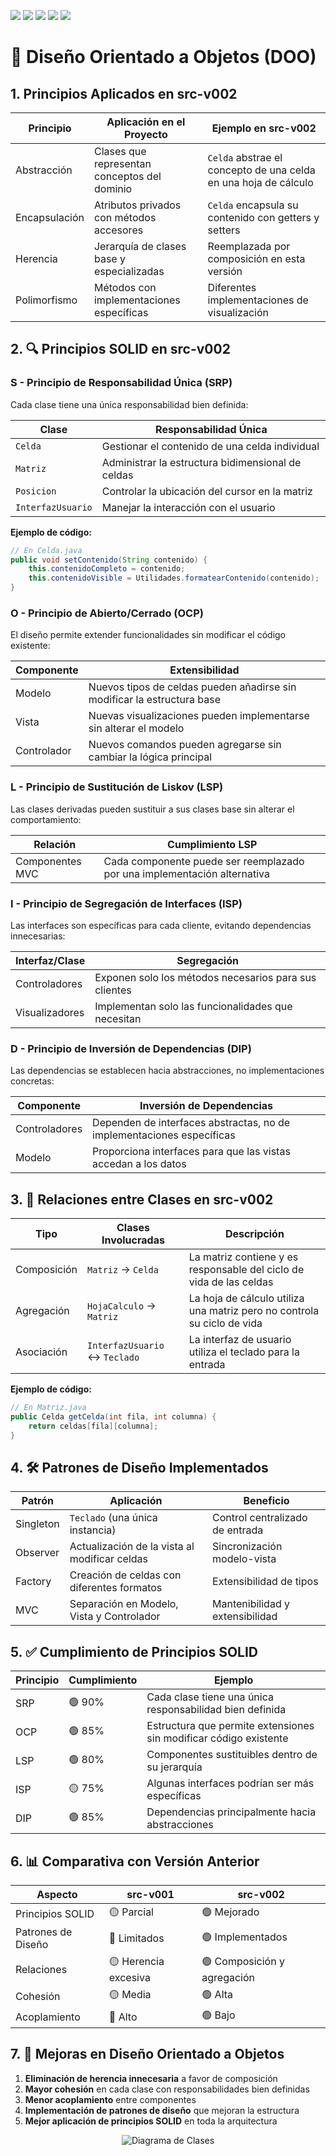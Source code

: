 [![](https://img.shields.io/badge/-Inicio-FFF?style=flat&logo=Emlakjet&logoColor=black)](/README.md) [![](https://img.shields.io/badge/-Entrega_1-FFF?style=flat&logo=openstreetmap&logoColor=black)](https://github.com/oscarsantasanchez/24-25-IdSw2-SDD/blob/main/documentos/entregas.d.md) [![](https://img.shields.io/badge/-Entrega_2-FFF?style=flat&logo=openstreetmap&logoColor=black)](https://github.com/oscarsantasanchez/24-25-IdSw2-SDD/blob/main/documentos/entregas.dM.md)  [![](https://img.shields.io/badge/-Entrega_3-FFF?style=flat&logo=openstreetmap&logoColor=black)](https://github.com/oscarsantasanchez/24-25-IdSw2-SDD/blob/entrega3/documentos/entregas.dOO.md)  [![](https://img.shields.io/badge/-Entrega_4-FFF?style=flat&logo=openstreetmap&logoColor=black)]()

# 🧬 Diseño Orientado a Objetos (DOO)

## 1. Principios Aplicados en src-v002

| Principio | Aplicación en el Proyecto | Ejemplo en src-v002 |
|-----------|---------------------------|---------------------|
| Abstracción | Clases que representan conceptos del dominio | `Celda` abstrae el concepto de una celda en una hoja de cálculo |
| Encapsulación | Atributos privados con métodos accesores | `Celda` encapsula su contenido con getters y setters |
| Herencia | Jerarquía de clases base y especializadas | Reemplazada por composición en esta versión |
| Polimorfismo | Métodos con implementaciones específicas | Diferentes implementaciones de visualización |

## 2. 🔍 Principios SOLID en src-v002

### S - Principio de Responsabilidad Única (SRP)

Cada clase tiene una única responsabilidad bien definida:

| Clase | Responsabilidad Única |
|-------|------------------------|
| `Celda` | Gestionar el contenido de una celda individual |
| `Matriz` | Administrar la estructura bidimensional de celdas |
| `Posicion` | Controlar la ubicación del cursor en la matriz |
| `InterfazUsuario` | Manejar la interacción con el usuario |

**Ejemplo de código:**
```java
// En Celda.java
public void setContenido(String contenido) {
    this.contenidoCompleto = contenido;
    this.contenidoVisible = Utilidades.formatearContenido(contenido);
}
````
### O - Principio de Abierto/Cerrado (OCP)

El diseño permite extender funcionalidades sin modificar el código existente:

| Componente | Extensibilidad |
|------------|----------------|
| Modelo | Nuevos tipos de celdas pueden añadirse sin modificar la estructura base |
| Vista | Nuevas visualizaciones pueden implementarse sin alterar el modelo |
| Controlador | Nuevos comandos pueden agregarse sin cambiar la lógica principal |

### L - Principio de Sustitución de Liskov (LSP)

Las clases derivadas pueden sustituir a sus clases base sin alterar el comportamiento:

| Relación | Cumplimiento LSP |
|----------|------------------|
| Componentes MVC | Cada componente puede ser reemplazado por una implementación alternativa |

### I - Principio de Segregación de Interfaces (ISP)

Las interfaces son específicas para cada cliente, evitando dependencias innecesarias:

| Interfaz/Clase | Segregación |
|----------------|-------------|
| Controladores | Exponen solo los métodos necesarios para sus clientes |
| Visualizadores | Implementan solo las funcionalidades que necesitan |

### D - Principio de Inversión de Dependencias (DIP)

Las dependencias se establecen hacia abstracciones, no implementaciones concretas:

| Componente | Inversión de Dependencias |
|------------|---------------------------|
| Controladores | Dependen de interfaces abstractas, no de implementaciones específicas |
| Modelo | Proporciona interfaces para que las vistas accedan a los datos |

## 3. 🔗 Relaciones entre Clases en src-v002

| Tipo | Clases Involucradas | Descripción |
|------|---------------------|-------------|
| Composición | `Matriz` → `Celda` | La matriz contiene y es responsable del ciclo de vida de las celdas |
| Agregación | `HojaCalculo` → `Matriz` | La hoja de cálculo utiliza una matriz pero no controla su ciclo de vida |
| Asociación | `InterfazUsuario` ↔ `Teclado` | La interfaz de usuario utiliza el teclado para la entrada |

**Ejemplo de código:**
```java
// En Matriz.java
public Celda getCelda(int fila, int columna) {
    return celdas[fila][columna];
}
```

## 4. 🛠️ Patrones de Diseño Implementados

| Patrón | Aplicación | Beneficio |
|--------|------------|-----------|
| Singleton | `Teclado` (una única instancia) | Control centralizado de entrada |
| Observer | Actualización de la vista al modificar celdas | Sincronización modelo-vista |
| Factory | Creación de celdas con diferentes formatos | Extensibilidad de tipos |
| MVC | Separación en Modelo, Vista y Controlador | Mantenibilidad y extensibilidad |

## 5. ✅ Cumplimiento de Principios SOLID

| Principio | Cumplimiento | Ejemplo |
|-----------|--------------|---------|
| SRP | 🟢 90% | Cada clase tiene una única responsabilidad bien definida |
| OCP | 🟢 85% | Estructura que permite extensiones sin modificar código existente |
| LSP | 🟢 80% | Componentes sustituibles dentro de su jerarquía |
| ISP | 🟡 75% | Algunas interfaces podrían ser más específicas |
| DIP | 🟢 85% | Dependencias principalmente hacia abstracciones |

## 6. 📊 Comparativa con Versión Anterior

| Aspecto | src-v001 | src-v002 |
|---------|----------|----------|
| Principios SOLID | 🟡 Parcial | 🟢 Mejorado |
| Patrones de Diseño | 🔴 Limitados | 🟢 Implementados |
| Relaciones | 🟡 Herencia excesiva | 🟢 Composición y agregación |
| Cohesión | 🟡 Media | 🟢 Alta |
| Acoplamiento | 🔴 Alto | 🟢 Bajo |

## 7. 🚀 Mejoras en Diseño Orientado a Objetos

1. **Eliminación de herencia innecesaria** a favor de composición
2. **Mayor cohesión** en cada clase con responsabilidades bien definidas
3. **Menor acoplamiento** entre componentes
4. **Implementación de patrones de diseño** que mejoran la estructura
5. **Mejor aplicación de principios SOLID** en toda la arquitectura

<div align="center">

![Diagrama de Clases](/images/modelosUML/DiagramaClasesSrc2.svg)

</div>